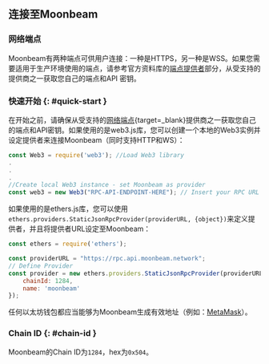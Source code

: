 ## 连接至Moonbeam

### 网络端点

Moonbeam有两种端点可供用户连接：一种是HTTPS，另一种是WSS。如果您需要适用于生产环境使用的端点，请参考官方资料库的[端点提供者](/builders/get-started/endpoints/#endpoint-providers)部分，从受支持的提供商之一获取您自己的端点和API 密钥。

### 快速开始 {: #quick-start }

在开始之前，请确保从受支持的[网络端点](/builders/get-started/endpoints/){target=_blank}提供商之一获取您自己的端点和API密钥。如果使用的是web3.js库，您可以创建一个本地的Web3实例并设定提供者来连接Moonbeam（同时支持HTTP和WS）：

```js
const Web3 = require('web3'); //Load Web3 library
.
.
.
//Create local Web3 instance - set Moonbeam as provider
const web3 = new Web3("RPC-API-ENDPOINT-HERE"); // Insert your RPC URL here
```

如果使用的是ethers.js库，您可以使用`ethers.providers.StaticJsonRpcProvider(providerURL, {object})`来定义提供者，并且将提供者URL设定至Moonbeam：

```js
const ethers = require('ethers');

const providerURL = "https://rpc.api.moonbeam.network";
// Define Provider
const provider = new ethers.providers.StaticJsonRpcProvider(providerURL, {
    chainId: 1284,
    name: 'moonbeam'
});
```

任何以太坊钱包都应当能够为Moonbeam生成有效地址（例如：[MetaMask](https://metamask.io/)）。

### Chain ID {: #chain-id } 

Moonbeam的Chain ID为`1284`，hex为`0x504`。
